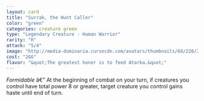 ```yaml
---
layout: card
title: "Surrak, the Hunt Caller"
color: "green"
categories: creature green
type: "Legendary Creature - Human Warrior"
rarity: "R"
attack: "5/4"
image: "http://media-dominaria.cursecdn.com/avatars/thumbnails/68/228/200/283/635616722920124391.png"
cost: "2GG"
flavor: "&quot;The greatest honor is to feed Atarka.&quot;"
---
```


<em>Formidable</em> â€” At the beginning of combat on your turn, if creatures you control have total power 8 or greater, target creature you control gains haste until end of turn.
